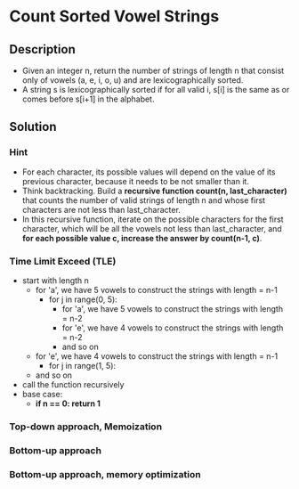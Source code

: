 # Count Sorted Vowel Strings

## Description

* Given an integer n, return the number of strings of length n that consist only of vowels (a, e, i, o, u) and are lexicographically sorted.
* A string s is lexicographically sorted if for all valid i, s[i] is the same as or comes before s[i+1] in the alphabet.

## Solution

### Hint

* For each character, its possible values will depend on the value of its previous character, because it needs to be not smaller than it.
* Think backtracking. Build a **recursive function count(n, last_character)** that counts the number of valid strings of length n and whose first characters are not less than last_character.
* In this recursive function, iterate on the possible characters for the first character, which will be all the vowels not less than last_character, and **for each possible value c, increase the answer by count(n-1, c)**.

### Time Limit Exceed (TLE)

* start with length n
  * for 'a', we have 5 vowels to construct the strings with length = n-1
    * for j in range(0, 5):
      * for 'a', we have 5 vowels to construct the strings with length = n-2
      * for 'e', we have 4 vowels to construct the strings with length = n-2
      * and so on
  * for 'e', we have 4 vowels to construct the strings with length = n-1
    * for j in range(1, 5):
  * and so on
* call the function recursively
* base case:
  * **if n == 0: return 1**

### Top-down approach, Memoization

### Bottom-up approach

### Bottom-up approach, memory optimization
